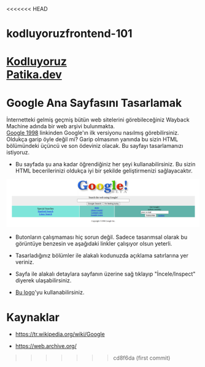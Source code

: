 <<<<<<< HEAD
# kodluyoruzfrontend-101
[Kodluyoruz](https://www.kodluyoruz.org)  
[Patika.dev](https://www.patika.dev/tr)
=======
# Google Ana Sayfasını Tasarlamak
İnternetteki gelmiş geçmiş bütün web sitelerini görebileceğiniz Wayback Machine adında bir web arşivi bulunmakta.  
 [Google 1998](https://web.archive.org/web/19981202230410if_/http://www.google.com/) linkinden Google'ın ilk versiyonu nasılmış görebilirsiniz. Oldukça garip öyle değil mi? Garip olmasının yanında bu sizin HTML bölümündeki üçüncü ve son ödeviniz olacak. Bu sayfayı tasarlamanızı istiyoruz.

- Bu sayfada şu ana kadar öğrendiğiniz her şeyi kullanabilirsiniz. Bu sizin HTML becerilerinizi oldukça iyi bir şekilde geliştirmenizi sağlayacaktır.

![](https://raw.githubusercontent.com/Kodluyoruz/taskforce/main/css/cssodev3/figures/googlehomepage.png)

- Butonların çalışmaması hiç sorun değil. Sadece tasarımsal olarak bu görüntüye benzesin ve aşağıdaki linkler çalışıyor olsun yeterli.

- Tasarladığınız bölümler ile alakalı kodunuzda açıklama satırlarına yer veriniz.

- Sayfa ile alakalı detaylara sayfanın üzerine sağ tıklayıp "İncele/Inspect" diyerek ulaşabilirsiniz.

- [Bu logo](https://web.archive.org/web/19990504112211im_/http://www.google.com/google.jpg)'yu kullanabilirsiniz.

# Kaynaklar
- https://tr.wikipedia.org/wiki/Google

- https://web.archive.org/
>>>>>>> cd8f6da (first commit)
